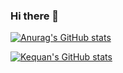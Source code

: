 ### Hi there 👋

<!--
**swimmant/swimmant** is a ✨ _special_ ✨ repository because its `README.md` (this file) appears on your GitHub profile.

Here are some ideas to get you started:

- 🔭 I’m currently working on ...
- 🌱 I’m currently learning ...
- 👯 I’m looking to collaborate on ...
- 🤔 I’m looking for help with ...
- 💬 Ask me about ...
- 📫 How to reach me: ...
- 😄 Pronouns: ...
- ⚡ Fun fact: ...
-->
[![Anurag's GitHub stats](https://github-readme-stats.vercel.app/api?username=swimmant)](https://github.com/swimmant/github-readme-stats)

[![Kequan's GitHub stats](https://github-readme-stats.vercel.app/api?username=swimmant)](https://github.com/swimmant/github-readme-stats)
